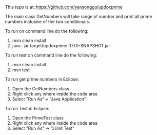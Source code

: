 This repo is at: 
https://github.com/yansonggu/updoxprime

The main class GetNumbers will take range of number and print all prime numbers inclusive of the two conditionals.

To run on command line do the following:
1) mvn clean install
2) java -jar target/updoxprime-1.0.0-SNAPSHOT.jar

To run test on command line do the following:
1) mvn clean install
2) mvn test

To run get prime numbers in Eclipse:
1) Open the GetNumbers class
2) Right click any where inside the code area
3) Select "Run As"-> "Java Application"


To run Test in Eclipse:
1) Open the PrimeTest class
2) Right click any where inside the code area
3) Select "Run As" -> "JUnit Test"